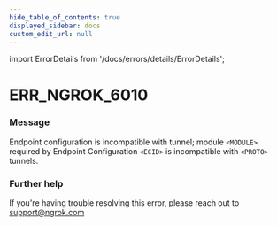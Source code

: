 ```yaml
---
hide_table_of_contents: true
displayed_sidebar: docs
custom_edit_url: null
---
```


import ErrorDetails from '/docs/errors/details/ErrorDetails';

# ERR_NGROK_6010

### Message
Endpoint configuration is incompatible with tunnel; module `<MODULE>` required by Endpoint Configuration `<ECID>` is incompatible with `<PROTO>` tunnels.

### Further help
If you're having trouble resolving this error, please reach out to [support@ngrok.com](mailto:support@ngrok.com?subject=Help%20with%20ERR_NGROK_6010)

<ErrorDetails error='err_ngrok_6010' />
